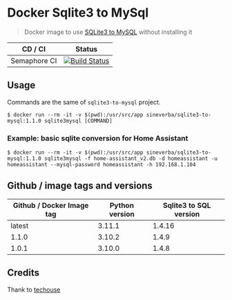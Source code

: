 Docker Sqlite3 to MySql
=======================

> Docker image to use [SQLite3 to MySQL](https://github.com/techouse/sqlite3-to-mysql) without installing it

| CD / CI   | Status |
| --------- | ------ |
| Semaphore CI | [![Build Status](https://sineverba.semaphoreci.com/badges/docker-sqlite3-to-mysql/branches/master.svg)](https://sineverba.semaphoreci.com/projects/docker-sqlite3-to-mysql) |


## Usage

Commands are the same of `sqlite3-to-mysql` project.

`$ docker run --rm -it -v $(pwd):/usr/src/app sineverba/sqlite3-to-mysql:1.1.0 sqlite3mysql [COMMAND]`

### Example: basic sqlite conversion for Home Assistant

`$ docker run --rm -it -v $(pwd):/usr/src/app sineverba/sqlite3-to-mysql:1.1.0 sqlite3mysql -f home-assistant_v2.db -d homeassistant -u homeassistant --mysql-password homeassistant -h 192.168.1.104`


## Github / image tags and versions

| Github / Docker Image tag | Python version | Sqlite3 to SQL version |
| ------------------------- | -------------- | ---------------------- |
| latest | 3.11.1 | 1.4.16 | linux/arm64/v8,linux/amd64,linux/arm/v6,linux/arm/v7 |
| 1.1.0 | 3.10.2 | 1.4.9 | linux/arm64/v8,linux/amd64,linux/arm/v6,linux/arm/v7 |
| 1.0.1 | 3.10.0 | 1.4.8 | linux/arm64/v8,linux/amd64,linux/arm/v6,linux/arm/v7 |

## Credits

Thank to [techouse](https://github.com/techouse/sqlite3-to-mysql)